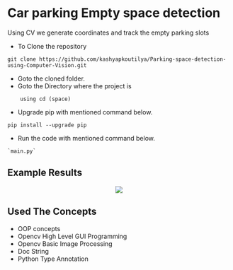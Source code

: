 # Car parking Empty space detection
Using CV we generate coordinates and track the empty parking slots


- To Clone the repository
```
git clone https://github.com/kashyapkoutilya/Parking-space-detection-using-Computer-Vision.git
```
- Goto the cloned folder.
- Goto the Directory where the project is
```
    using cd (space)

```
- Upgrade pip with mentioned command below.
```
pip install --upgrade pip
```

- Run the code with mentioned command below.
```
`main.py`
```

 
## Example Results


<p align="center">
<img src="data/results/example_result.png">

## Used The Concepts
- OOP concepts
- Opencv High Level GUI Programming
- Opencv Basic Image Processing
- Doc String
- Python Type Annotation


